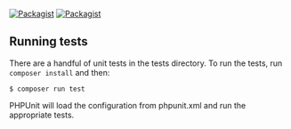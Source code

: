 [![Packagist](https://img.shields.io/packagist/v/pattern-builder/pattern-builder.svg?maxAge=2592000)]()
[![Packagist](https://img.shields.io/packagist/l/pattern-builder/pattern-builder.svg?maxAge=2592000)]()

## Running tests

There are a handful of unit tests in the tests directory. To run the tests, run
`composer install` and then:

```
$ composer run test
```

PHPUnit will load the configuration from phpunit.xml and run the appropriate tests.
